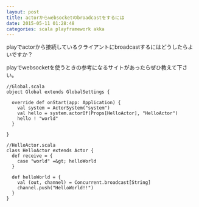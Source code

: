 ```yaml
---
layout: post
title: actorからwebsocketのbroadcastをするには
date: 2015-05-11 01:28:48
categories: scala playframework akka
---
```

<p>playでactorから接続しているクライアントにbroadcastするにはどうしたらよいですか？</p>

<p>playでwebsocketを使うときの参考になるサイトがあったらぜひ教えて下さい。</p>

```
//Global.scala
object Global extends GlobalSettings {

  override def onStart(app: Application) {
    val system = ActorSystem("system")
    val hello = system.actorOf(Props[HelloActor], "HelloActor")
    hello ! "world"
  }

}

//HelloActor.scala
class HelloActor extends Actor {
  def receive = {
    case "world" =&gt; helloWorld
  }

  def helloWorld = {
    val (out, channel) = Concurrent.broadcast[String]
    channel.push("HelloWorld!!")
  }
}
```

